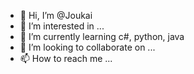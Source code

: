 - 👋 Hi, I’m @Joukai
- 👀 I’m interested in ...
- 🌱 I’m currently learning c#, python, java
- 💞️ I’m looking to collaborate on ...
- 📫 How to reach me ...

<!---
Joukai/Joukai is a ✨ special ✨ repository because its `README.md` (this file) appears on your GitHub profile.
You can click the Preview link to take a look at your changes.
--->
